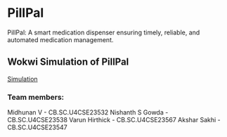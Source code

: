 # PillPal
PillPal: A smart medication dispenser ensuring timely, reliable, and automated medication management.

## Wokwi Simulation of PillPal
[Simulation](https://wokwi.com/projects/405847675750333441)

### Team members: 
Midhunan V - CB.SC.U4CSE23532
Nishanth S Gowda - CB.SC.U4CSE23538
Varun Hirthick - CB.SC.U4CSE23567
Akshar Sakhi - CB.SC.U4CSE23547

